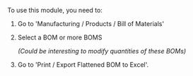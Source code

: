 To use this module, you need to:

1.  Go to 'Manufacturing / Products / Bill of Materials'

2.  Select a BOM or more BOMS

    *(Could be interesting to modify quantities of these BOMs)*

3.  Go to 'Print / Export Flattened BOM to Excel'.
